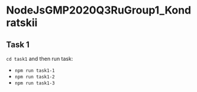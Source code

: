 # NodeJsGMP2020Q3RuGroup1_Kondratskii

## Task 1

`cd task1` and then run task:

- `npm run task1-1`
- `npm run task1-2`
- `npm run task1-3`
